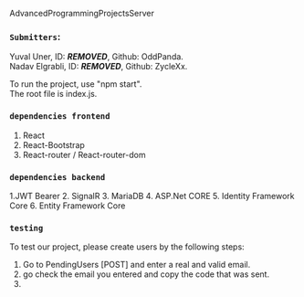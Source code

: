 AdvancedProgrammingProjectsServer
### `Submitters`:

Yuval Uner, ID: ***REMOVED***, Github: OddPanda.\
Nadav Elgrabli, ID: ***REMOVED***, Github: ZycleXx.

To run the project, use "npm start".\
The root file is index.js.

### `dependencies frontend`
1. React
2. React-Bootstrap
3. React-router / React-router-dom

### `dependencies backend`
1.JWT Bearer
2. SignalR
3. MariaDB
4. ASP.Net CORE
5. Identity Framework Core
6. Entity Framework Core

### `testing`
To test our project, please create users by the following steps:
1. Go to PendingUsers [POST] and enter a real and valid email.
2. go check the email you entered and copy the code that was sent.
3. 

